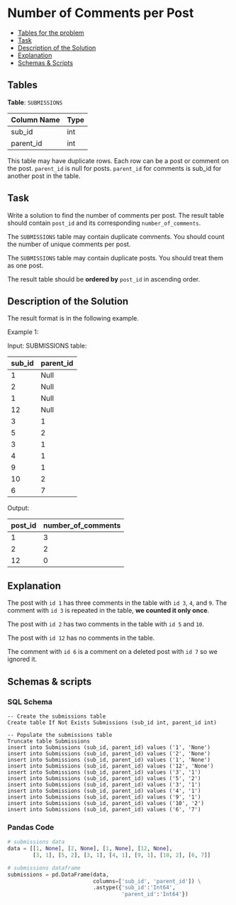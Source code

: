 # Number of Comments per Post

- [Tables for the problem](#tables)
- [Task](#task)
- [Description of the Solution](#description-of-the-solution)
- [Explanation](#explanation)
- [Schemas & Scripts](#schemas--scripts)

## Tables 

**Table**: `SUBMISSIONS`

| Column Name | Type |
|-------------|------|
| sub_id      | int  |
| parent_id   | int  |

This table may have duplicate rows.
Each row can be a post or comment on the post.
`parent_id` is null for posts.
`parent_id` for comments is sub_id for another post in the table.

## Task

Write a solution to find the number of comments per post. 
The result table should contain `post_id` and its corresponding `number_of_comments`.

The `SUBMISSIONS` table may contain duplicate comments. You should count the number of unique comments per post.

The `SUBMISSIONS` table may contain duplicate posts. You should treat them as one post.

The result table should be **ordered by** `post_id` in ascending order.

## Description of the Solution ##
The result format is in the following example.

Example 1:

Input: 
SUBMISSIONS table:

| sub_id | parent_id |
|--------|-----------|
| 1      | Null      |
| 2      | Null      |
| 1      | Null      |
| 12     | Null      |
| 3      | 1         |
| 5      | 2         |
| 3      | 1         |
| 4      | 1         |
| 9      | 1         |
| 10     | 2         |
| 6      | 7         |

Output: 

| post_id | number_of_comments |
|---------|--------------------|
| 1       | 3                  |
| 2       | 2                  |
| 12      | 0                  |

## Explanation ##

The post with `id 1` has three comments in the table with `id 3`, `4`, and `9`. 
The comment with `id 3` is repeated in the table, **we counted it only once**.

The post with `id 2` has two comments in the table with `id 5` and `10`.

The post with `id 12` has no comments in the table.

The comment with `id 6` is a comment on a deleted post with `id 7` so we ignored it.

## Schemas & scripts

### SQL Schema

```genericsql
-- Create the submissions table
Create table If Not Exists Submissions (sub_id int, parent_id int)
    
-- Populate the submissions table
Truncate table Submissions
insert into Submissions (sub_id, parent_id) values ('1', 'None')
insert into Submissions (sub_id, parent_id) values ('2', 'None')
insert into Submissions (sub_id, parent_id) values ('1', 'None')
insert into Submissions (sub_id, parent_id) values ('12', 'None')
insert into Submissions (sub_id, parent_id) values ('3', '1')
insert into Submissions (sub_id, parent_id) values ('5', '2')
insert into Submissions (sub_id, parent_id) values ('3', '1')
insert into Submissions (sub_id, parent_id) values ('4', '1')
insert into Submissions (sub_id, parent_id) values ('9', '1')
insert into Submissions (sub_id, parent_id) values ('10', '2')
insert into Submissions (sub_id, parent_id) values ('6', '7')
```

### Pandas Code

```python
# submissions data
data = [[1, None], [2, None], [1, None], [12, None], 
        [3, 1], [5, 2], [3, 1], [4, 1], [9, 1], [10, 2], [6, 7]]

# submissions dataframe
submissions = pd.DataFrame(data, 
                           columns=['sub_id', 'parent_id']) \
                           .astype({'sub_id':'Int64', 
                                    'parent_id':'Int64'})
```